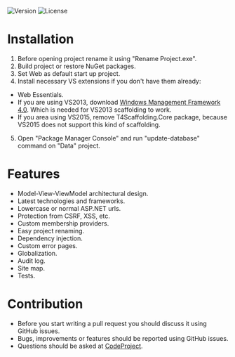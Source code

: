 ![Version](https://img.shields.io/github/release/NonFactors/MVC.Template.svg?style=plastic)
![License](https://img.shields.io/badge/license-MIT-green.svg?style=plastic)

# Installation
1. Before opening project rename it using "Rename Project.exe".
2. Build project or restore NuGet packages.
3. Set Web as default start up project.
4. Install necessary VS extensions if you don't have them already:
  - Web Essentials.
  - If you are using VS2013, download [Windows Management Framework 4.0](http://www.microsoft.com/en-us/download/details.aspx?id=40855). Which is needed for VS2013 scaffolding to work.
  - If you area using VS2015, remove T4Scaffolding.Core package, because VS2015 does not support this kind of scaffolding.
5. Open "Package Manager Console" and run "update-database" command on "Data" project.

# Features
- Model-View-ViewModel architectural design.
- Latest technologies and frameworks.
- Lowercase or normal ASP.NET urls.
- Protection from CSRF, XSS, etc.
- Custom membership providers.
- Easy project renaming.
- Dependency injection.
- Custom error pages.
- Globalization.
- Audit log.
- Site map.
- Tests.

# Contribution
- Before you start writing a pull request you should discuss it using GitHub issues.
- Bugs, improvements or features should be reported using GitHub issues.
- Questions should be asked at [CodeProject](http://www.codeproject.com/Articles/820836/ASP-NET-MVC-Template-introduction).

